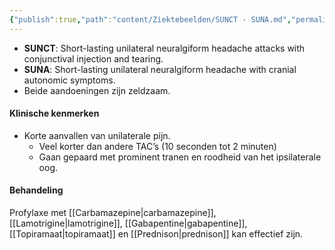 ```yaml
---
{"publish":true,"path":"content/Ziektebeelden/SUNCT - SUNA.md","permalink":"/content/ziektebeelden/sunct-suna/","title":"SUNCT - SUNA","tags":["Neurologie/Hoofdpijn","Ziektebeeld"]}
---
```




- **SUNCT**: Short-lasting unilateral neuralgiform headache attacks with conjunctival injection and tearing.
- **SUNA**: Short-lasting unilateral neuralgiform headache with cranial autonomic symptoms.
- Beide aandoeningen zijn zeldzaam.

#### Klinische kenmerken

- Korte aanvallen van unilaterale pijn.
    - Veel korter dan andere TAC’s (10 seconden tot 2 minuten)
    - Gaan gepaard met prominent tranen en roodheid van het ipsilaterale oog.

#### Behandeling

Profylaxe met [[Carbamazepine\|carbamazepine]], [[Lamotrigine\|lamotrigine]], [[Gabapentine\|gabapentine]], [[Topiramaat\|topiramaat]] en [[Prednison\|prednison]] kan effectief zijn.


